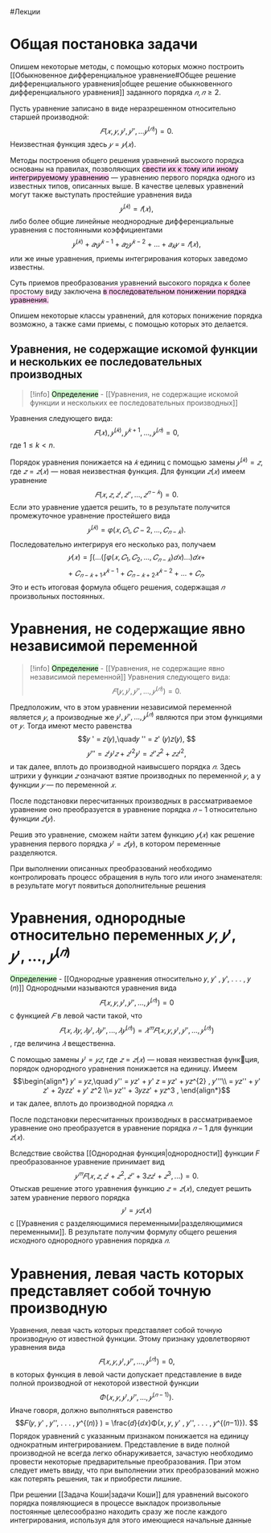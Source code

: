#Лекции 
# Общая постановка задачи
Опишем некоторые методы, с помощью которых можно построить [[Обыкновенное дифференциальное уравнение#Общее решение дифференциального уравнения|общее решение обыкновенного дифференциального уравнения]] заданного порядка $𝑛, 𝑛 ≥ 2.$

Пусть уравнение записано в виде неразрешенном относительно старшей производной: $$𝐹(𝑥, 𝑦, 𝑦' , 𝑦'', . . . 𝑦^{(𝑛)} ) = 0. $$Неизвестная функция здесь $𝑦 = 𝑦(𝑥).$ 

Методы построения общего решения уравнений высокого порядка основаны на правилах, позволяющих <mark style="background: #FFB8EBA6;">свести их к тому или иному интегрируемому уравнению</mark> — уравнению первого порядка одного из известных типов, описанных выше. В качестве целевых уравнений могут также выступать простейшие уравнения вида $$𝑦^{(𝑘)} = 𝑓(𝑥), $$либо более общие линейные неоднородные дифференциальные уравнения с постоянными коэффициентами $$𝑦^{(𝑘)}+𝑎_{1}𝑦^{𝑘−1}+𝑎_2𝑦^{𝑘−2}+. . .+𝑎_{𝑘}𝑦 = 𝑓(𝑥), $$или же иные уравнения, приемы интегрирования которых заведомо известны. 

Суть приемов преобразования уравнений высокого порядка к более простому виду заключена <mark style="background: #FFB8EBA6;">в последовательном понижении порядка уравнения.</mark>

Опишем некоторые классы уравнений, для которых понижение порядка возможно, а также сами приемы, с помощью которых это делается.

## Уравнения, не содержащие искомой функции и нескольких ее последовательных производных

> [!info] <mark style="background: #BBFABBA6;">Определение</mark> - [[Уравнения, не содержащие искомой функции и нескольких ее последовательных производных]]
>
Уравнения следующего вида: $$𝐹(𝑥), 𝑦^{(𝑘)} , 𝑦^{𝑘+1}, . . . , 𝑦^{(𝑛)} = 0,$$ где $1 \le k < n$.

Порядок уравнения понижается на $𝑘$ единиц с помощью замены $𝑦^{(𝑘)} = 𝑧$, где $𝑧 = 𝑧(𝑥)$ — новая неизвестная функция. Для функции $𝑧(𝑥)$ имеем уравнение $$𝐹(𝑥, 𝑧, 𝑧' , 𝑧'', . . . , 𝑧^{𝑛−𝑘} ) = 0.$$Если это уравнение удается решить, то в результате получится промежуточное уравнение простейшего вида $$𝑦^{(𝑘)} = \varphi(𝑥, 𝐶_1, 𝐶
-2, . . . , 𝐶_{𝑛−𝑘}). $$Последовательно интегрируя его несколько раз, получаем $$𝑦(𝑥) = ∫︀ (. . .( ∫︀ \varphi(𝑥, 𝐶_1, 𝐶_2, . . . , 𝐶_{𝑛−𝑘})𝑑𝑥). . .)𝑑𝑥 +$$$$+\  𝐶_{𝑛−𝑘+1}𝑥^{𝑘−1} + 𝐶_{𝑛−𝑘+2}𝑥^{𝑘−2} + . . . + 𝐶_𝑛. $$Это и есть итоговая формула общего решения, содержащая $𝑛$ произвольных постоянных.

# Уравнения, не содержащие явно независимой переменной
> [!info] <mark style="background: #BBFABBA6;">Определение</mark> - [[Уравнения, не содержащие явно независимой переменной]]
Уравнения следующего вида: $$𝐹(𝑦, 𝑦' , 𝑦'', . . . , 𝑦^{(𝑛)} ) = 0.$$

Предположим, что в этом уравнении независимой переменной является $𝑦$, а производные же $𝑦 ' , 𝑦'', . . . , 𝑦^{(𝑛)}$ являются при этом функциями от $𝑦$. Тогда имеют место равенства $$𝑦 ' = 𝑧(𝑦),\quad𝑦 '' = 𝑧' (𝑦)𝑧(𝑦), $$$$𝑦''' = 𝑧'𝑦' 𝑧+𝑧'^{2} 𝑦' = 𝑧 ''𝑧^2 + 𝑧𝑧'^2 , $$и так далее, вплоть до производной наивысшего порядка $𝑛$. Здесь штрихи у функции $𝑧$ означают взятие производных по переменной $𝑦$, а у функции $𝑦$ — по переменной $𝑥$. 

После подстановки пересчитанных производных в рассматриваемое уравнение оно преобразуется в уравнение порядка $𝑛 − 1$ относительно функции $𝑧(𝑦).$ 

Решив это уравнение, сможем найти затем функцию $𝑦(𝑥)$ как решение уравнения первого порядка $𝑦' = 𝑧(𝑦)$, в котором переменные разделяются. 

При выполнении описанных преобразований необходимо контролировать процесс обращения в нуль того или иного знаменателя: в результате могут появиться дополнительные решения

# Уравнения, однородные относительно переменных $𝑦, 𝑦' , 𝑦', . . . , 𝑦^{(𝑛)}$ 

<mark style="background: #BBFABBA6;">Определение</mark> - [[Однородные уравнения относительно 𝑦, 𝑦' , 𝑦', . . . , 𝑦 (𝑛)]]
Однородными называются уравнения вида $$𝐹(𝑥, 𝑦, 𝑦' , 𝑦'', . . . , 𝑦^{(𝑛)} ) = 0$$ с функцией $𝐹$ в левой части такой, что $$𝐹(𝑥, 𝜆𝑦, 𝜆𝑦' , 𝜆𝑦'', . . . , 𝜆𝑦^(𝑛) ) = 𝜆^{𝑚}𝐹(𝑥, 𝑦, 𝑦' , 𝑦'', . . . , 𝑦^{(𝑛)} )$$, где величина $𝜆$ вещественна.

C помощью замены $𝑦' = 𝑦𝑧$, где $𝑧 = 𝑧(𝑥)$ — новая неизвестная функция, порядок однородного уравнения понижается на единицу. Имеем $$\begin{align*}
𝑦' = 𝑦𝑧,\quad 𝑦'' = 𝑦𝑧' + 𝑦' 𝑧 = 𝑦𝑧' + 𝑦𝑧^{2} , 𝑦'''\\ = 𝑦𝑧'' + 𝑦' 𝑧' + 2𝑦𝑧𝑧' + 𝑦' 𝑧^2 \\= 𝑦𝑧'' + 3𝑦𝑧𝑧' + 𝑦𝑧^3 ,
\end{align*}$$и так далее, вплоть до производной порядка $𝑛$. 

После подстановки пересчитанных производных в рассматриваемое уравнение оно преобразуется в уравнение порядка $𝑛 − 1$ для функции $𝑧(𝑥)$. 

Вследствие свойства [[Однородная функция|однородности]] функции $F$ преобразованное уравнение принимает вид $$𝑦^{𝑚}𝐹(𝑥, 𝑧, 𝑧'+𝑧^2 , 𝑧''+3𝑧𝑧'+𝑧^3 , . . .) = 0. $$Отыскав решение этого уравнения функцию $𝑧 = 𝑧(𝑥)$, следует решить затем уравнение первого порядка $$𝑦' = 𝑦𝑧(𝑥)$$с [[Уравнения с разделяющимися переменными|разделяющимися переменными]]. В результате получим формулу общего решения исходного однородного уравнения порядка $𝑛$.

# Уравнения, левая часть которых представляет собой точную производную

Уравнения, левая часть которых представляет собой точную производную от известной функции. Этому признаку удовлетворяют уравнения вида $$𝐹(𝑥, 𝑦, 𝑦' , 𝑦'', . . . , 𝑦^{(𝑛)} ) = 0, $$в которых функция в левой части допускает представление в виде полной производной от некоторой известной функции $$Φ(𝑥, 𝑦, 𝑦' , 𝑦'', . . . , 𝑦^{(𝑛−1)}). $$Иначе говоря, должно выполняться равенство $$𝐹(𝑦, 𝑦' , 𝑦'', . . . , 𝑦^{(𝑛)} ) = \frac{𝑑}{𝑑𝑥}Φ(𝑥, 𝑦, 𝑦' , 𝑦'', . . . , 𝑦^{(𝑛−1)}). $$Порядок уравнений с указанным признаком понижается на единицу однократным интегрированием. Представление в виде полной производной не всегда легко обнаруживается, зачастую необходимо провести некоторые предварительные преобразования. При этом следует иметь ввиду, что при выполнении этих преобразований можно как потерять решения, так и приобрести лишние. 

При решении [[Задача Коши|задачи Коши]] для уравнений высокого порядка появляющиеся в процессе выкладок произвольные постоянные целесообразно находить сразу же после каждого интегрирования, используя для этого имеющиеся начальные данные